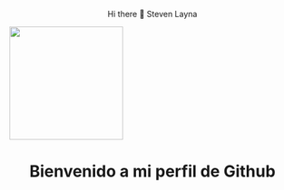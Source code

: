 <p align="center">Hi there 👋 Steven Layna</p>

<img align="center" src="https://media.giphy.com/media/scZPhLqaVOM1qG4lT9/giphy.gif" width="200" />

<h1 align="center">Bienvenido a mi perfil  de Github</h1>
